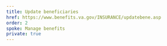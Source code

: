 ```yaml
---
title: Update beneficiaries
href: https://www.benefits.va.gov/INSURANCE/updatebene.asp
order: 2
spoke: Manage benefits
private: true
---
```

